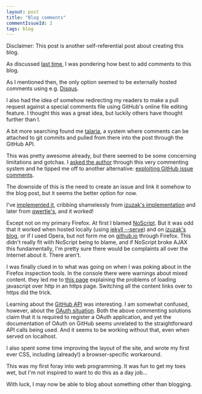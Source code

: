 ```yaml
---
layout: post
title: "Blog comments"
commentIssueId: 2
tags: blog
---
```


Disclaimer: This post is another self-referential post about creating this
blog.

As discussed [last time](/2014/08/10/metablogging), I was pondering how best to
add comments to this blog.

As I mentioned then, the only option seemed to be externally hosted comments
using e.g. [Disqus](https://disqus.com/).

I also had the idea of somehow redirecting my readers to make a pull request
against a special comments file using GitHub's online file editing feature.  I
thought this was a great idea, but luckily others have thought further than I.

A bit more searching found me [talaria](https://github.com/m2w/talaria), a
system where comments can be attached to git commits and pulled from there into
the post through the GitHub API.

This was pretty awesome already, but there seemed to be some concerning
limitations and gotchas.  I [asked the
author](http://blog.tibidat.com/2013/03/26/writing-a-github-hosted-commenting-system/)
through this very commenting system and he tipped me off to another
alternative: [exploiting GitHub issue
comments](http://ivanzuzak.info/2011/02/18/github-hosted-comments-for-github-hosted-blogs.html).

The downside of this is the need to create an issue and link it somehow to the
blog post, but it seems the better option for now.

I've [implemented
it](https://github.com/jbytheway/jbytheway.github.io/blob/master/_includes/comments.html),
cribbing shamelessly from [izuzak's
implementation](https://github.com/izuzak/izuzak.github.com/blob/master/_layouts/post.html)
and later from
[qwertie's](https://github.com/qwertie/Loyc/blob/gh-pages/_includes/comments.html),
and it worked!

Except not on my primary Firefox.  At first I blamed
[NoScript](http://noscript.net).  But it was odd that it worked when hosted
locally (using [jekyll --serve](http://jekyllrb.com/docs/usage/)) and on
[izuzak's
blog](http://ivanzuzak.info/2011/02/18/github-hosted-comments-for-github-hosted-blogs.html),
or if I used Opera, but not form me on
[github.io](https://jbytheway.github.io/2014/08/10/metablogging/) through
Firefox.  This didn't really fit with NoScript being to blame, and if NoScript
broke AJAX this fundamentally, I'm pretty sure there would be complaints all
over the Internet about it.  There aren't.

I was finally clued in to what was going on when I was poking about in the
Firefox inspection tools.  In the console there were warnings about mixed
content.  they led me to [this
page](https://developer.mozilla.org/en-US/docs/Security/MixedContent)
explaining the problems of loading javascript over http in an https page.
Switching all the content links over to https did the trick.

Learning about the [GitHub API](https://developer.github.com/v3/) was
interesting.  I am somewhat confused, however, about the [OAuth
situation](https://developer.github.com/v3/oauth/).  Both the above commenting
solutions claim that it is required to register a OAuth application, and yet
the documentation of OAuth on GitHub seems unrelated to the straightforward API
calls being used.  And it seems to be working without that, even when served on
localhost.

I also spent some time improving the layout of the site, and wrote my first
ever CSS, including (already!) a browser-specific workaround.

This was my first foray into web programming.  It was fun to get my toes wet,
but I'm not inspired to want to do this as a day job...

With luck, I may now be able to blog about something other than blogging.
